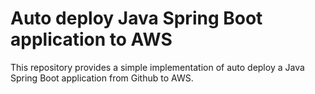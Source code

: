 # Auto deploy Java Spring Boot application to AWS 

This repository provides a simple implementation of auto deploy a Java Spring Boot application from Github to AWS. 